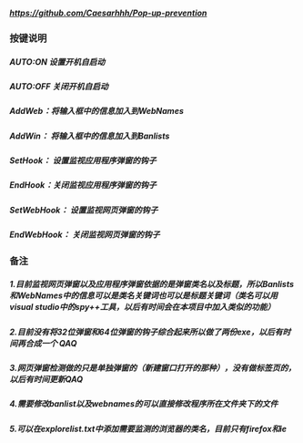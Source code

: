 ##### https://github.com/Caesarhhh/Pop-up-prevention

### 按键说明

##### AUTO:ON     设置开机自启动

##### AUTO:OFF    关闭开机自启动

##### AddWeb：将输入框中的信息加入到WebNames

##### AddWin： 将输入框中的信息加入到Banlists

##### SetHook： 设置监视应用程序弹窗的钩子

##### EndHook：关闭监视应用程序弹窗的钩子

##### SetWebHook： 设置监视网页弹窗的钩子

##### EndWebHook： 关闭监视网页弹窗的钩子

### 备注

##### 1.目前监视网页弹窗以及应用程序弹窗依据的是弹窗类名以及标题，所以Banlists和WebNames中的信息可以是类名关键词也可以是标题关键词（类名可以用visual studio中的spy++工具，以后有时间会在本项目中加入类似的功能）

##### 2.目前没有将32位弹窗和64位弹窗的钩子综合起来所以做了两份exe，以后有时间再合成一个 QAQ

##### 3.网页弹窗检测做的只是单独弹窗的（新建窗口打开的那种），没有做标签页的，以后有时间更新QAQ

##### 4.需要修改banlist以及webnames的可以直接修改程序所在文件夹下的文件

##### 5.可以在explorelist.txt中添加需要监测的浏览器的类名，目前只有firefox和ie






